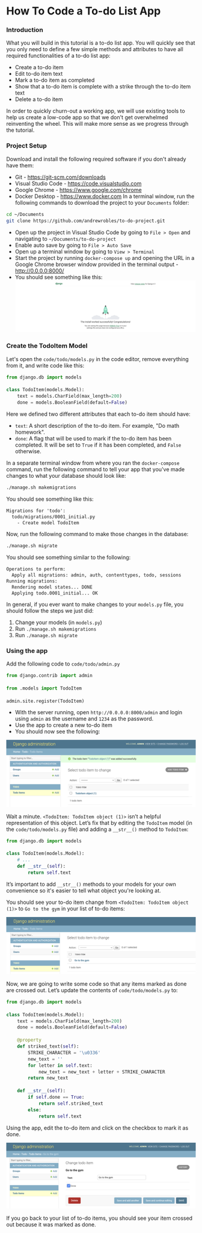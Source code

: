 # How To Code a To-do List App


### Introduction

What you will build in this tutorial is a to-do list app. You will quickly see that you only need to define a few simple methods and attributes to have all required functionalities of a to-do list app:

- Create a to-do item
- Edit to-do item text
- Mark a to-do item as completed
- Show that a to-do item is complete with a strike through the to-do item text
- Delete a to-do item

In order to quickly churn-out a working app, we will use existing tools to help us create a low-code app so that we don't get overwhelmed reinventing the wheel. This will make more sense as we progress through the tutorial.

### Project Setup

Download and install the following required software if you don't already have them:
  - Git - https://git-scm.com/downloads
  - Visual Studio Code - https://code.visualstudio.com
  - Google Chrome - https://www.google.com/chrome
  - Docker Desktop - https://www.docker.com
In a terminal window, run the following commands to download the project to your `Documents` folder:

  ```bash
  cd ~/Documents
  git clone https://github.com/andrewrobles/to-do-project.git
  ```

- Open up the project in Visual Studio Code by going to `File > Open` and navigating to `~/Documents/to-do-project`
- Enable auto save by going to `File > Auto Save`
- Open up a terminal window by going to `View > Terminal`
- Start the project by running `docker-compose up` and opening the URL in a Google Chrome browser window provided in the terminal output - http://0.0.0.0:8000/
- You should see something like this:
  ![install-worked](./screenshots/install-worked.png)

### Create the TodoItem Model

Let's open the `code/todo/models.py` in the code editor, remove everything from it, and write code like this:

```python
from django.db import models

class TodoItem(models.Model):
    text = models.CharField(max_length=200)
    done = models.BooleanField(default=False)
```

Here we defined two different attributes that each to-do item should have: 
- `text`: A short description of the to-do item. For example, "Do math homework".
- `done`: A flag that will be used to mark if the to-do item has been completed. It will be set to `True` if it has been completed, and `False` otherwise.

In a separate terminal window from where you ran the `docker-compose` command, run the following command to tell your app that you've made changes to what your database should look like:

```bash
./manage.sh makemigrations
```

You should see something like this:

```
Migrations for 'todo':
  todo/migrations/0001_initial.py
    - Create model TodoItem
```

Now, run the following command to make those changes in the database:

```bash
./manage.sh migrate
```

You should see something similar to the following:

```
Operations to perform:
  Apply all migrations: admin, auth, contenttypes, todo, sessions
Running migrations:
  Rendering model states... DONE
  Applying todo.0001_initial... OK
```

In general, if you ever want to make changes to your `models.py` file, you should follow the steps we just did:

1.  Change your models (in `models.py`)
2.  Run `./manage.sh makemigrations`
3.  Run `./manage.sh migrate` 

### Using the app

Add the following code to `code/todo/admin.py`
```python
from django.contrib import admin

from .models import TodoItem

admin.site.register(TodoItem)
```
- With the server running, open `http://0.0.0.0:8000/admin` and login using `admin` as the username and `1234` as the password.
- Use the app to create a new to-do item
- You should now see the following:

![added](./screenshots/added.png)

Wait a minute. `<TodoItem: TodoItem object (1)>` isn’t a helpful representation of this object. Let’s fix that by editing the `TodoItem` model (in the `code/todo/models.py` file) and adding a `__str__()` method to `TodoItem`:

```python
from django.db import models

class TodoItem(models.Model):
    # ...
    def __str__(self):
        return self.text
```

It’s important to add `__str__()` methods to your models for your own convenience so it's easier to tell what object you're looking at.

You should see your to-do item change from `<TodoItem: TodoItem object (1)>` to `Go to the gym` in your list of to-do items:

![added2](./screenshots/added2.png)

Now, we are going to write some code so that any items marked as done are crossed out. Let’s update the contents of `code/todo/models.py` to:

```python
from django.db import models

class TodoItem(models.Model):
    text = models.CharField(max_length=200)
    done = models.BooleanField(default=False)

    @property
    def striked_text(self):
        STRIKE_CHARACTER = '\u0336'
        new_text = ''
        for letter in self.text:
            new_text = new_text + letter + STRIKE_CHARACTER
        return new_text

    def __str__(self):
        if self.done == True:
            return self.striked_text
        else:
            return self.text
```
Using the app, edit the to-do item and click on the checkbox to mark it as done.

![done](./screenshots/done.png)

If you go back to your list of to-do items, you should see your item crossed out because it was marked as done.